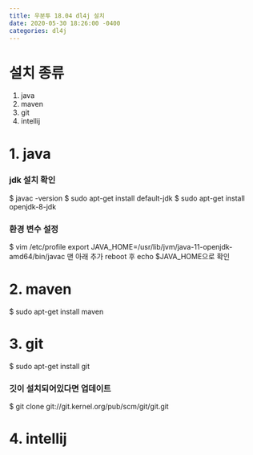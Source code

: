 ```yaml
---
title: 우분투 18.04 dl4j 설치
date: 2020-05-30 18:26:00 -0400
categories: dl4j
---
```


# 설치 종류
1. java
2. maven
3. git
4. intellij

# 1. java

### jdk 설치 확인

$ javac -version
$ sudo apt-get install default-jdk
$ sudo apt-get install openjdk-8-jdk

### 환경 변수 설정

$ vim /etc/profile
export JAVA_HOME=/usr/lib/jvm/java-11-openjdk-amd64/bin/javac 맨 아래 추가
reboot 후 echo $JAVA_HOME으로 확인

# 2. maven
$ sudo apt-get install maven

# 3. git
$ sudo apt-get install git

### 깃이 설치되어있다면 업데이트

$ git clone git://git.kernel.org/pub/scm/git/git.git

# 4. intellij

<!--stackedit_data:
eyJoaXN0b3J5IjpbLTk0NTQ2MzgzOSwtOTg0NDAyODEzLC0xNz
QxMzczNTAxXX0=
-->
